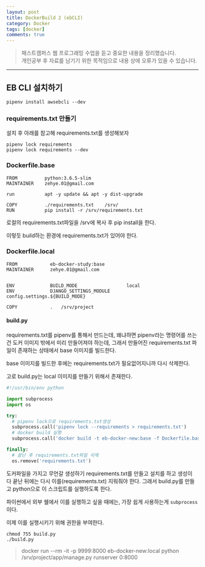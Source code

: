 ```yaml
---
layout: post
title: DockerBuild 2 (ebCLI)
category: Docker
tags: [docker]
comments: true
---
```


> 패스트캠퍼스 웹 프로그래밍 수업을 듣고 중요한 내용을 정리했습니다.     
개인공부 후 자료를 남기기 위한 목적임으로 내용 상에 오류가 있을 수 있습니다.      

<hr>

## EB CLI 설치하기
```
pipenv install awsebcli --dev
```

### requirements.txt 만들기

설치 후 아래를 참고해 requirements.txt를 생성해보자
```
pipenv lock requirements
pipenv lock requirements --dev
```

### Dockerfile.base

```docker
FROM          python:3.6.5-slim
MAINTAINER    zehye.01@gmail.com

run           apt -y update && apt -y dist-upgrade

COPY          ./requirements.txt    /srv/
RUN           pip install -r /srv/requirements.txt
```
로컬의 requirements.txt파일을 /srv에 복사 후 pip install을 한다.

이렇듯 build하는 환경에 requirements.txt가 있어야 한다.

### Dockerfile.local

```docker
FROM            eb-docker-study:base
MAINTAINER      zehye.01@gmail.com


ENV             BUILD_MODE                  local
ENV             DJANGO_SETTINGS_MODULE      config.settings.${BUILD_MODE}

COPY            .   /srv/project

```

#### build.py

requirements.txt를 pipenv를 통해서 만드는데, 왜냐하면 pipenv라는 명령어를 쓰는 건 도커 이미지 밖에서 미리 만들어져야 하는데, 그래서 만들어진 requirements.txt 파일이 존재하는 상태에서 base 이미지를 빌드한다.

base 이미지를 빌드한 후에는 requirements.txt가 필요없어지니까 다시 삭제한다.

고로 build.py는 local 이미지를 만들기 위해서 존재한다.

```python
#!/usr/bin/env python

import subprocess
import os

try:
  # pipenv lock으로 requirements.txt생성
  subprocess.call('pipenv lock --requirements > requirements.txt')
  # docker build 실행
  subprocess.call('docker build -t eb-docker-new:base -f Dockerfile.base .')

finally:
  # 끝난 후 requirements.txt파일 삭제
  os.remove('requirements.txt')
```
도커파일을 가지고 무언갈 생성하기 requirements.txt를 만들고 설치를 하고 생성이 다 끝난 뒤에는 다시 이를(requirements.txt) 지워줘야 한다. 그래서 build.py를 만들고 python으로 이 스크립트를 실행하도록 한다.

파이썬에서 외부 쉘에서 이를 실행하고 싶을 때에는, 가장 쉽게 사용하는게 `subprocess`이다.

이제 이를 실행시키기 위해 권한을 부여한다.

```
chmod 755 build.py
./build.py
```

> docker run --rm -it -p 9999:8000 eb-docker-new:local python /srv/project/app/manage.py runserver 0:8000
